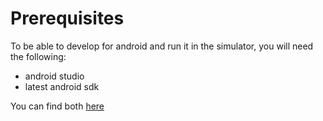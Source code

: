 # Prerequisites

To be able to develop for android and run it in the simulator, you will need the following:

- android studio
- latest android sdk

You can find both [here](https://developer.android.com/studio/index.html)
